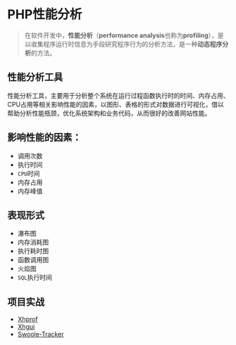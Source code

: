 # PHP性能分析

>在软件开发中，**性能分析**（**performance analysis**也称为**profiling**），是以收集程序运行时信息为手段研究程序行为的分析方法，是一种**动态程序分析**的方法。



## **性能分析工具**

性能分析工具，主要用于分析整个系统在运行过程函数执行时的时间、内存占用、CPU占用等相关影响性能的因素，以图形、表格的形式对数据进行可视化，借以帮助分析性能瓶颈，优化系统架构和业务代码，从而很好的改善网站性能。

## **影响性能的因素**：

- 调用次数
- 执行时间
- `CPU`时间
- 内存占用
- 内存峰值

## **表现形式**

- 瀑布图
- 内存消耗图
- 执行耗时图
- 函数调用图
- 火焰图
- `SQL`执行时间

## 项目实战

- [Xhprof](https://github.com/mfei58/phpdoc/blob/master/PHP性能分析/Xhprof.md)
- [Xhgui](https://github.com/mfei58/phpdoc/blob/master/PHP性能分析/Xhgui.md)
- [Swoole-Tracker](https://github.com/mfei58/phpdoc/blob/master/PHP性能分析/Swoole-Tracker.md)

